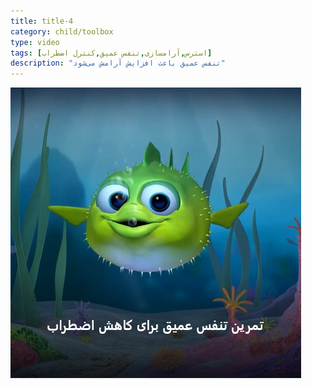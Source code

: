 ```yaml
---
title: title-4
category: child/toolbox
type: video
tags: [استرس,آرامسازی,تنفس عمیق,کنترل اضطراب]
description: "تنفس عمیق باعث افزایش آرامش می‌شود"
---
```


[![](../../static/images/deep-breathing-cover.png)](../../static/videos/deep-breathing.mp4)